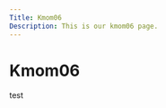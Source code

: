 ```yaml
---
Title: Kmom06
Description: This is our kmom06 page.
---
```


Kmom06
==========================
test
